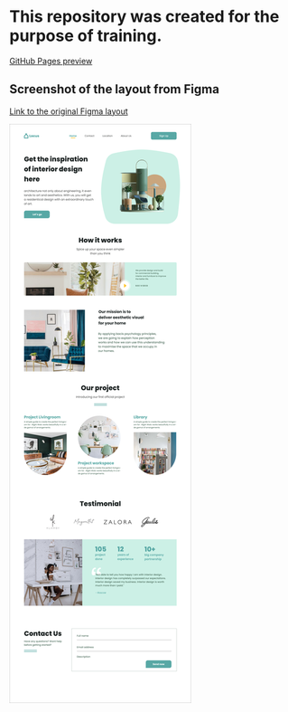 # This repository was created for the purpose of training.

[GitHub Pages preview](https://pilana5minut.github.io/Training-Layout-Locus/)

## Screenshot of the layout from Figma

[Link to the original Figma layout](https://www.figma.com/file/r4gvhPjDYJG4YMFtltt1MH/Locus?node-id=0%3A1)

![Alt text](/img/PP-page.jpg)
